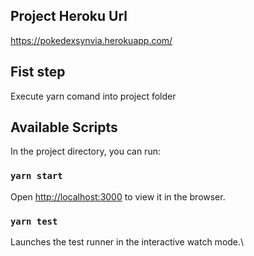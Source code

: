 ## Project Heroku Url

https://pokedexsynvia.herokuapp.com/

## Fist step 

Execute yarn comand into project folder

## Available Scripts

In the project directory, you can run:

### `yarn start`

Open [http://localhost:3000](http://localhost:3000) to view it in the browser.

### `yarn test`

Launches the test runner in the interactive watch mode.\

